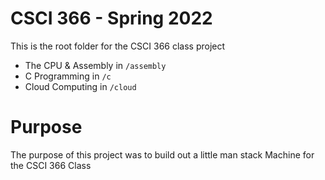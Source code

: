 # CSCI 366 - Spring 2022

This is the root folder for the CSCI 366 class project

* The CPU & Assembly in `/assembly`
* C Programming in `/c`
* Cloud Computing in `/cloud`

# Purpose
The purpose of this project was to build out a little man stack Machine for the CSCI 366 Class


